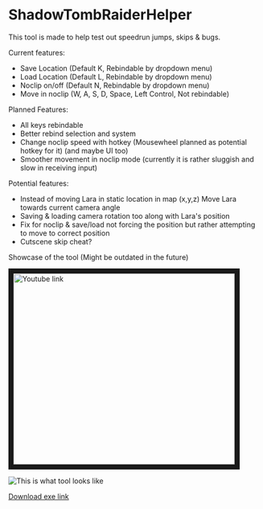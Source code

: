 # ShadowTombRaiderHelper

This tool is made to help test out speedrun jumps, skips & bugs.

Current features:
- Save Location (Default K, Rebindable by dropdown menu)
- Load Location (Default L, Rebindable by dropdown menu)
- Noclip on/off (Default N, Rebindable by dropdown menu)
- Move in noclip (W, A, S, D, Space, Left Control, Not rebindable)

Planned Features:
- All keys rebindable
- Better rebind selection and system
- Change noclip speed with hotkey (Mousewheel planned as potential hotkey for it) (and maybe UI too)
- Smoother movement in noclip mode (currently it is rather sluggish and slow in receiving input)

Potential features:
- Instead of moving Lara in static location in map (x,y,z) Move Lara towards current camera angle
- Saving & loading camera rotation too along with Lara's position
- Fix for noclip & save/load not forcing the position but rather attempting to move to correct position
- Cutscene skip cheat?

Showcase of the tool (Might be outdated in the future)

<a href="http://www.youtube.com/watch?feature=player_embedded&v=vRSB1k1Mvkc" target="_blank"><img src="http://img.youtube.com/vi/vRSB1k1Mvkc/0.jpg" 
alt="Youtube link" width="440" height="380" border="10" /></a>

![This is what tool looks like](https://i.gyazo.com/7ed2bac0f8029e9b17d0a6f8165c1cf2.png "This is what tool looks like")


[Download exe link](https://github.com/zeropointx/ShadowTombRaiderHelper/releases)

